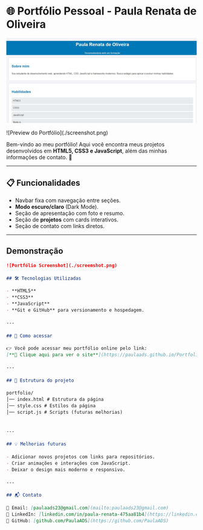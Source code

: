# 🌐 Portfólio Pessoal - Paula Renata de Oliveira
<p align="center">
  <img src="./screenshot.png" alt="Preview do Portfólio" width="600">
</p>
![Preview do Portfólio](./screenshot.png)

Bem-vindo ao meu portfólio!
Aqui você encontra meus projetos desenvolvidos em **HTML5, CSS3 e JavaScript**, além das minhas informações de contato. 🚀

---

## 📋 Funcionalidades

- Navbar fixa com navegação entre seções.
- **Modo escuro/claro** (Dark Mode).
- Seção de apresentação com foto e resumo.
- Seção de **projetos** com cards interativos.
- Seção de contato com links diretos.
---

## Demonstração

```markdown
![Portfólio Screenshot](./screenshot.png)

## 🛠️ Tecnologias Utilizadas

- **HTML5**
- **CSS3**
- **JavaScript**
- **Git e GitHub** para versionamento e hospedagem.

---

## 🚀 Como acessar

👉 Você pode acessar meu portfólio online pelo link:  
[**🔗 Clique aqui para ver o site**](https://paulaads.github.io/Portfolio)  

---

## 📂 Estrutura do projeto

portfolio/
│── index.html # Estrutura da página
│── style.css # Estilos da página
│── script.js # Scripts (futuras melhorias)


---

## 💡 Melhorias futuras

- Adicionar novos projetos com links para repositórios.  
- Criar animações e interações com JavaScript.  
- Deixar o design mais moderno e responsivo.  

---

## 📬 Contato

📧 Email: [paulaads23@gmail.com](mailto:paulaads23@gmail.com)  
💼 LinkedIn: [linkedin.com/in/paula-renata-475aa81b4](https://linkedin.com/in/paula-renata-475aa81b4)  
🐙 GitHub: [github.com/PaulaADS](https://github.com/PaulaADS)  
